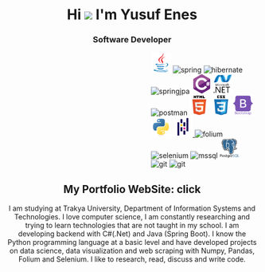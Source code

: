 <h1 align="center"> Hi <img src="https://raw.githubusercontent.com/MartinHeinz/MartinHeinz/master/wave.gif" width="30px" /> I'm Yusuf Enes </h1> <h3 align="center">Software Developer</h3> <div style="margin-left: 290px;"> <p align="left"> <a > <img src="https://raw.githubusercontent.com/devicons/devicon/master/icons/java/java-original.svg" alt="java" width="40" height="40" /> </a> <a > <img src="https://www.vectorlogo.zone/logos/springio/springio-icon.svg" alt="spring" width="40" height="40" /> </a> <a> <img src="https://design.jboss.org/hibernate/logo/final/hibernate_icon_whitebkg_256px.png" alt="hibernate" width="40" height="40" />     <a > <img src="https://turreta.com/wp-content/uploads/2017/01/spring-boot-project-logo.png" alt="springjpa" width="45" height="45" /> </a> <a> <img src="https://raw.githubusercontent.com/devicons/devicon/master/icons/csharp/csharp-original.svg" alt="csharp" width="40" height="40" /> </a> <a > <img src="https://raw.githubusercontent.com/devicons/devicon/master/icons/dot-net/dot-net-original-wordmark.svg" alt="dotnet" width="40" height="40" /> </a> <a > <img src="https://www.vectorlogo.zone/logos/getpostman/getpostman-icon.svg" alt="postman" width="40" height="40" /> </a> <a >  <img src="https://raw.githubusercontent.com/devicons/devicon/master/icons/html5/html5-original-wordmark.svg" alt="html5" width="40" height="40" /> </a> <a > <img src="https://raw.githubusercontent.com/devicons/devicon/master/icons/css3/css3-original-wordmark.svg" alt="css3" width="40" height="40" /> </a> <a > <img src="https://raw.githubusercontent.com/devicons/devicon/master/icons/bootstrap/bootstrap-plain-wordmark.svg" alt="bootstrap" width="40" height="40" /> </a> <a > <img src="https://raw.githubusercontent.com/devicons/devicon/master/icons/python/python-original.svg" alt="python" width="40" height="40" /> </a><a href="https://pandas.pydata.org/" target="_blank" rel="noreferrer"> <img src="https://raw.githubusercontent.com/devicons/devicon/2ae2a900d2f041da66e950e4d48052658d850630/icons/pandas/pandas-original.svg" alt="pandas" width="40" height="40"/> </a> <a > <img src="https://encrypted-tbn0.gstatic.com/images?q=tbn:ANd9GcQjXOGZERa-SeysZD_UTK71pHMTdpkEeBuWGKzcjxqQwm1aBL5JVPMq4yCJKhgBnsoj&usqp=CAU        " alt="folium" width="40" height="40" /> </a> <a > <img src="https://raw.githubusercontent.com/detain/svg-logos/780f25886640cef088af994181646db2f6b1a3f8/svg/selenium-logo.svg" alt="selenium" width="40" height="40" /> </a> <a> <img src="https://www.svgrepo.com/show/303229/microsoft-sql-server-logo.svg" alt="mssql" width="40" height="40" /> </a> <a > <img src="https://raw.githubusercontent.com/devicons/devicon/master/icons/postgresql/postgresql-original-wordmark.svg" alt="postgresql" width="40" height="40" /> </a> <img src="https://www.vectorlogo.zone/logos/git-scm/git-scm-icon.svg" alt="git" width="40" height="40" /> 
 <img src="https://logos-world.net/wp-content/uploads/2021/02/Docker-Symbol.png"  alt="git" width="70" height="40" /></a> </div> </p> </div> <h2 align="center">My Portfolio WebSite: <a href="https://yusufenesaras.netlify.app/" style="text-decoration: none;" target = "_blank" >click </h2></a> <p align = "center">I am studying at Trakya University, Department of Information Systems
and Technologies. I love computer science, I am constantly
researching and trying to learn technologies that are not taught in my
school. I am developing backend with C#(.Net) and Java (Spring
Boot). I know the Python programming language at a basic level and
have developed projects on data science, data visualization and web
scraping with Numpy, Pandas, Folium and Selenium.
I like to research, read, discuss and write code.</p>

 



